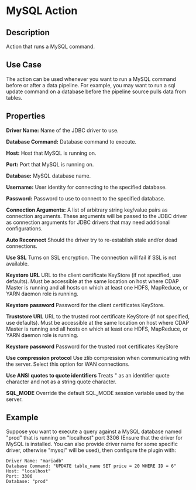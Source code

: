 # MySQL Action


Description
-----------
Action that runs a MySQL command.


Use Case
--------
The action can be used whenever you want to run a MySQL command before or after a data pipeline.
For example, you may want to run a sql update command on a database before the pipeline source pulls data from tables.


Properties
----------
**Driver Name:** Name of the JDBC driver to use.

**Database Command:** Database command to execute.

**Host:** Host that MySQL is running on.

**Port:** Port that MySQL is running on.

**Database:** MySQL database name.

**Username:** User identity for connecting to the specified database.

**Password:** Password to use to connect to the specified database.

**Connection Arguments:** A list of arbitrary string key/value pairs as connection arguments. These arguments
will be passed to the JDBC driver as connection arguments for JDBC drivers that may need additional configurations.

**Auto Reconnect** Should the driver try to re-establish stale and/or dead connections.

**Use SSL** Turns on SSL encryption. The connection will fail if SSL is not available.

**Keystore URL** URL to the client certificate KeyStore (if not specified, use defaults). Must be accessible at the
same location on host where CDAP Master is running and all hosts on which at least one HDFS, MapReduce, or YARN daemon
role is running.

**Keystore password** Password for the client certificates KeyStore.

**Truststore URL** URL to the trusted root certificate KeyStore (if not specified, use defaults). Must be accessible at
the same location on host where CDAP Master is running and all hosts on which at least one HDFS, MapReduce, or YARN
daemon role is running.

**Keystore password** Password for the trusted root certificates KeyStore

**Use compression protocol** Use zlib compression when communicating with the server. Select this option for WAN
connections.

**Use ANSI quotes to quote identifiers** Treats " as an identifier quote character and not as a string quote character.

**SQL_MODE** Override the default SQL_MODE session variable used by the server.


Example
-------
Suppose you want to execute a query against a MySQL database named "prod" that is running on "localhost" 
port 3306 (Ensure that the driver for MySQL is installed. You can also provide driver name for some specific driver, 
otherwise "mysql" will be used), then configure the plugin with:

```
Driver Name: "mariadb"
Database Command: "UPDATE table_name SET price = 20 WHERE ID = 6"
Host: "localhost"
Port: 3306
Database: "prod"
```
